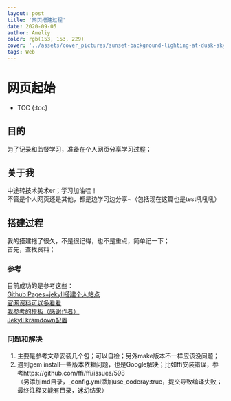 ```yaml
---
layout: post
title: '网页搭建过程'
date: 2020-09-05
author: Ameliy
color: rgb(153, 153, 229)
cover: '../assets/cover_pictures/sunset-background-lighting-at-dusk-sky-evening-sky.jpg'
tags: Web
---
```


# 网页起始
* TOC
{:toc}
## 目的
为了记录和监督学习，准备在个人网页分享学习过程；
## 关于我
中途转技术美术er；学习加油哇！  
不管是个人网页还是其他，都是边学习边分享~（包括现在这篇也是test吼吼吼）  
## 搭建过程
我的搭建拖了很久，不是很记得，也不是重点，简单记一下；  
首先，查找资料；  
### 参考
目前成功的是参考这些：  
 [Github Pages+jekyll搭建个人站点](https://zhuanlan.zhihu.com/p/51240503)  
[官网资料可以多看看](https://www.jekyll.com.cn/docs/"%3Ehttps://www.jekyll.com.cn/docs/%3C/a%3E)  
[我参考的模板（感谢作者）](http://jekyllthemes.org/themes/HardCandy-Jekyll/)  
[Jekyll kramdown配置](https://developer.aliyun.com/article/25449)  
### 问题和解决
1. 主要是参考文章安装几个包；可以自检；另外make版本不一样应该没问题；
2. 遇到gem install一些版本依赖问题，也是Google解决；比如ffi安装错误，参考https://github.com/ffi/ffi/issues/598  
  （另添加md目录，_config.yml添加use_coderay:true，提交导致编译失败；最终注释又能有目录，迷幻结果）
